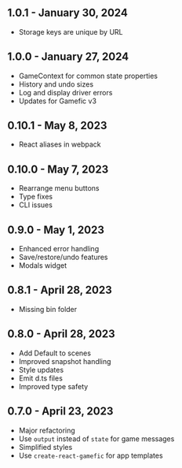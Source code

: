 ## 1.0.1 - January 30, 2024
- Storage keys are unique by URL

## 1.0.0 - January 27, 2024
- GameContext for common state properties
- History and undo sizes
- Log and display driver errors
- Updates for Gamefic v3

## 0.10.1 - May 8, 2023
- React aliases in webpack

## 0.10.0 - May 7, 2023
- Rearrange menu buttons
- Type fixes
- CLI issues

## 0.9.0 - May 1, 2023
- Enhanced error handling
- Save/restore/undo features
- Modals widget

## 0.8.1 - April 28, 2023
- Missing bin folder

## 0.8.0 - April 28, 2023
- Add Default to scenes
- Improved snapshot handling
- Style updates
- Emit d.ts files
- Improved type safety

## 0.7.0 - April 23, 2023
- Major refactoring
- Use `output` instead of `state` for game messages
- Simplified styles
- Use `create-react-gamefic` for app templates
